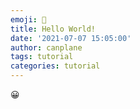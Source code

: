 ```yaml
---
emoji: 🚀
title: Hello World!
date: '2021-07-07 15:05:00'
author: canplane
tags: tutorial
categories: tutorial
---
```


😀